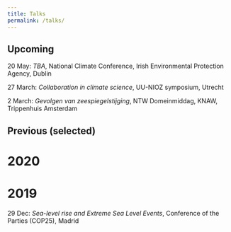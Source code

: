 ```yaml
---
title: Talks
permalink: /talks/
---
```


## Upcoming

20 May: *TBA*, National Climate Conference, Irish Environmental Protection Agency, Dublin

27 March: *Collaboration in climate science*, UU-NIOZ symposium, Utrecht

2 March: *Gevolgen van zeespiegelstijging*, NTW Domeinmiddag, KNAW, Trippenhuis Amsterdam


## Previous (selected)

# 2020

# 2019

29 Dec: *Sea-level rise and Extreme Sea Level Events*, Conference of the Parties (COP25), Madrid
